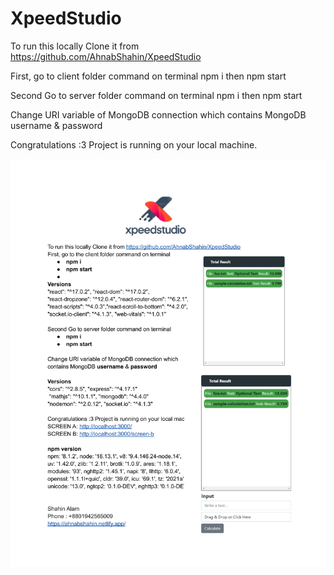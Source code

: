 # XpeedStudio

To run this locally Clone it from https://github.com/AhnabShahin/XpeedStudio 

First, go to client folder command on terminal 
npm i 
then 
npm start
 
Second 
Go to server folder command on terminal 
npm i 
then 
npm start 

Change URI variable of MongoDB connection which
contains MongoDB username & password

Congratulations :3 Project is running on your local machine.

<img src="https://github.com/AhnabShahin/XpeedStudio/blob/main/Documentation.jpg" >
